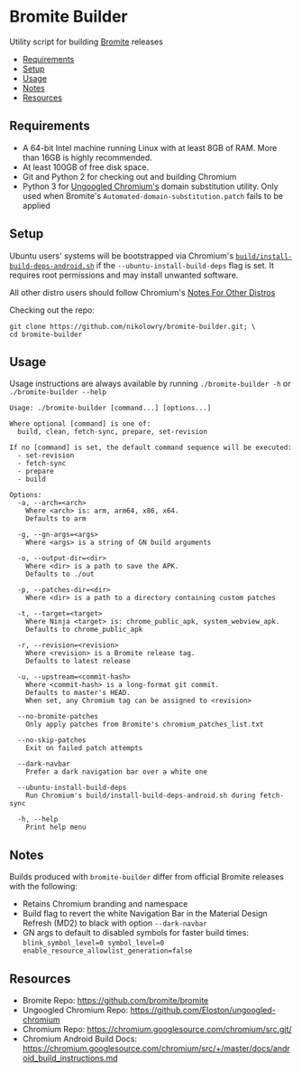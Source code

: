 # Bromite Builder

Utility script for building [Bromite](https://github.com/bromite/bromite) releases

- [Requirements](#requirements)
- [Setup](#setup)
- [Usage](#usage)
- [Notes](#notes)
- [Resources](#resources)

## <a name="requirements"></a>Requirements

- A 64-bit Intel machine running Linux with at least 8GB of RAM.
More than 16GB is highly recommended.
- At least 100GB of free disk space.
- Git and Python 2 for checking out and building Chromium
- Python 3 for [Ungoogled Chromium's](https://github.com/Eloston/ungoogled-chromium)
domain substitution utility. Only used when Bromite's
`Automated-domain-substitution.patch` fails to be applied

## <a name="setup"></a>Setup

Ubuntu users' systems will be bootstrapped via Chromium's
[`build/install-build-deps-android.sh`](https://chromium.googlesource.com/chromium/src.git/+/master/build/install-build-deps-android.sh)
if the `--ubuntu-install-build-deps` flag is set. It requires root permissions
and may install unwanted software.

All other distro users should follow Chromium's
[Notes For Other Distros](https://chromium.googlesource.com/chromium/src/+/master/docs/linux/build_instructions.md#notes)

Checking out the repo:
```shell
git clone https://github.com/nikolowry/bromite-builder.git; \
cd bromite-builder
```

## <a name="usage"></a>Usage

Usage instructions are always available by running `./bromite-builder -h` or
`./bromite-builder --help`

```
Usage: ./bromite-builder [command...] [options...]

Where optional [command] is one of:
  build, clean, fetch-sync, prepare, set-revision

If no [command] is set, the default command sequence will be executed:
  - set-revision
  - fetch-sync
  - prepare
  - build

Options:
  -a, --arch=<arch>
    Where <arch> is: arm, arm64, x86, x64.
    Defaults to arm

  -g, --gn-args=<args>
    Where <args> is a string of GN build arguments

  -o, --output-dir=<dir>
    Where <dir> is a path to save the APK.
    Defaults to ./out

  -p, --patches-dir=<dir>
    Where <dir> is a path to a directory containing custom patches

  -t, --target=<target>
    Where Ninja <target> is: chrome_public_apk, system_webview_apk.
    Defaults to chrome_public_apk

  -r, --revision=<revision>
    Where <revision> is a Bromite release tag.
    Defaults to latest release

  -u, --upstream=<commit-hash>
    Where <commit-hash> is a long-format git commit.
    Defaults to master's HEAD.
    When set, any Chromium tag can be assigned to <revision>

  --no-bromite-patches
    Only apply patches from Bromite's chromium_patches_list.txt

  --no-skip-patches
    Exit on failed patch attempts

  --dark-navbar
    Prefer a dark navigation bar over a white one

  --ubuntu-install-build-deps
    Run Chromium's build/install-build-deps-android.sh during fetch-sync

  -h, --help
    Print help menu
```

## <a name="notes"></a>Notes

Builds produced with `bromite-builder` differ from official Bromite releases with
the following:

- Retains Chromium branding and namespace
- Build flag to revert the white Navigation Bar in the Material Design Refresh (MD2)
to black with option `--dark-navbar`
- GN args to default to disabled symbols for faster build times: 
`blink_symbol_level=0 symbol_level=0 enable_resource_allowlist_generation=false`


## <a name="resources"></a>Resources

- Bromite Repo: https://github.com/bromite/bromite
- Ungoogled Chromium Repo: https://github.com/Eloston/ungoogled-chromium
- Chromium Repo: https://chromium.googlesource.com/chromium/src.git/
- Chromium Android Build Docs: https://chromium.googlesource.com/chromium/src/+/master/docs/android_build_instructions.md
